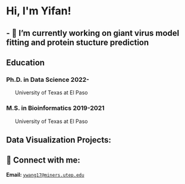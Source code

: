 <h1>Hi, I'm Yifan! 
<h2>- 🔭 I’m currently working on giant virus model fitting and protein stucture prediction
 <br/>

<h2>Education</h2>
<h3>Ph.D. in Data Science 2022-</h3>
<ul>
<p>University of Texas at El Paso</p>
</ul>

<h3>M.S. in Bioinformatics  2019-2021</h3>
<ul>
<p>University of Texas at El Paso</p>


</ul>


<h2> Data Visualization Projects:</h2>





<h2> 🤳 Connect with me: </h2>
<strong> Email: </strong> <CODE><A HREF="mailto:ywang17@miners.utep.edu">ywang17@miners.utep.edu</A>
</CODE>  <br>





